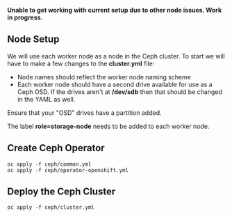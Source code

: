 **Unable to get working with current setup due to other node issues. Work in progress.**

## Node Setup
We will use each worker node as a node in the Ceph cluster. To start we will have to make a few changes to the **cluster.yml** file:

* Node names should reflect the worker node naming scheme
* Each worker node should have a second drive available for use as a Ceph OSD. If the drives aren't at **/dev/sdb** then that should be changed in the YAML as well.

Ensure that your "OSD" drives have a partition added.

The label **role=storage-node** needs to be added to each worker node.

## Create Ceph Operator
```{bash}
oc apply -f ceph/common.yml
oc apply -f ceph/operator-openshift.yml
```

## Deploy the Ceph Cluster
```{bash}
oc apply -f ceph/cluster.yml
```

